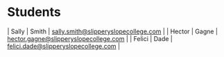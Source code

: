 # Students

| Sally  | Smith | sally.smith@slipperyslopecollege.com  |
| Hector | Gagne | hector.gagne@slipperyslopecollege.com |
| Felici | Dade  | felici.dade@slipperyslopecollege.com  |